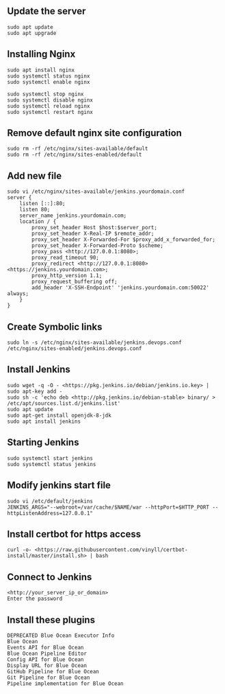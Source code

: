 ## Update the server

```
sudo apt update
sudo apt upgrade
```

## Installing Nginx

```
sudo apt install nginx
sudo systemctl status nginx
sudo systemctl enable nginx

sudo systemctl stop nginx
sudo systemctl disable nginx
sudo systemctl reload nginx
sudo systemctl restart nginx
```

## Remove default nginx site configuration

```
sudo rm -rf /etc/nginx/sites-available/default
sudo rm -rf /etc/nginx/sites-enabled/default
```

## Add new file

```
sudo vi /etc/nginx/sites-available/jenkins.yourdomain.conf
server {
    listen [::]:80;
    listen 80;
    server_name jenkins.yourdomain.com;
    location / {
        proxy_set_header Host $host:$server_port;
        proxy_set_header X-Real-IP $remote_addr;
        proxy_set_header X-Forwarded-For $proxy_add_x_forwarded_for;
        proxy_set_header X-Forwarded-Proto $scheme;
        proxy_pass <http://127.0.0.1:8080>;
        proxy_read_timeout 90;
        proxy_redirect <http://127.0.0.1:8080> <https://jenkins.yourdomain.com>;
        proxy_http_version 1.1;
        proxy_request_buffering off;
        add_header 'X-SSH-Endpoint' 'jenkins.yourdomain.com:50022' always;
    }
}
```

## Create Symbolic links

```
sudo ln -s /etc/nginx/sites-available/jenkins.devops.conf /etc/nginx/sites-enabled/jenkins.devops.conf
```

## Install Jenkins

```
sudo wget -q -O - <https://pkg.jenkins.io/debian/jenkins.io.key> | sudo apt-key add -
sudo sh -c 'echo deb <http://pkg.jenkins.io/debian-stable> binary/ > /etc/apt/sources.list.d/jenkins.list'
sudo apt update
sudo apt-get install openjdk-8-jdk
sudo apt install jenkins
```

## Starting Jenkins

```
sudo systemctl start jenkins
sudo systemctl status jenkins
```

## Modify jenkins start file

```
sudo vi /etc/default/jenkins
JENKINS_ARGS="--webroot=/var/cache/$NAME/war --httpPort=$HTTP_PORT --httpListenAddress=127.0.0.1"
```

## Install certbot for https access

```
curl -o- <https://raw.githubusercontent.com/vinyll/certbot-install/master/install.sh> | bash
```

## Connect to Jenkins

```
<http://your_server_ip_or_domain>
Enter the password
```

## Install these plugins

```
DEPRECATED Blue Ocean Executor Info
Blue Ocean
Events API for Blue Ocean
Blue Ocean Pipeline Editor
Config API for Blue Ocean
Display URL for Blue Ocean
GitHub Pipeline for Blue Ocean
Git Pipeline for Blue Ocean
Pipeline implementation for Blue Ocean
```
